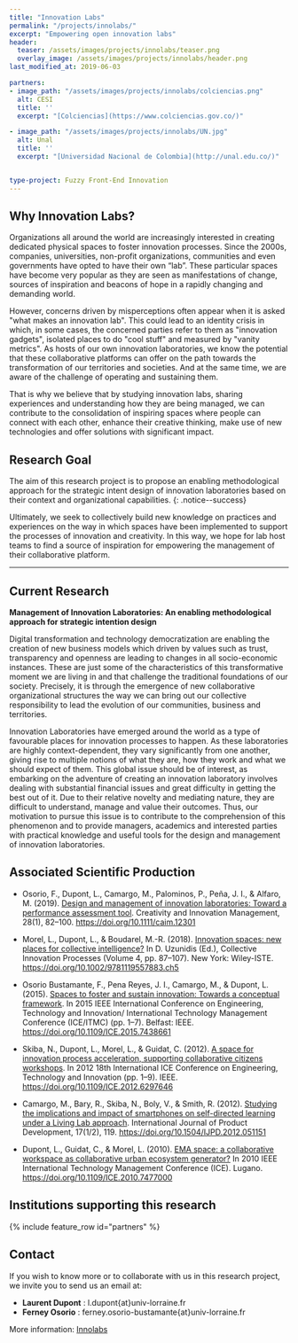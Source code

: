 ```yaml
---
title: "Innovation Labs"
permalink: "/projects/innolabs/"
excerpt: "Empowering open innovation labs"
header:
  teaser: /assets/images/projects/innolabs/teaser.png
  overlay_image: /assets/images/projects/innolabs/header.png  
last_modified_at: 2019-06-03

partners:
- image_path: "/assets/images/projects/innolabs/colciencias.png"
  alt: CESI
  title: ''
  excerpt: "[Colciencias](https://www.colciencias.gov.co/)"

- image_path: "/assets/images/projects/innolabs/UN.jpg"
  alt: Unal
  title: ''
  excerpt: "[Universidad Nacional de Colombia](http://unal.edu.co/)"


type-project: Fuzzy Front-End Innovation
---
```


## Why Innovation Labs?

Organizations all around the world are increasingly interested in creating dedicated physical spaces to foster innovation processes. Since the 2000s, companies, universities, non-profit organizations, communities and even governments have opted to have their own “lab”.
These particular spaces have become very popular as they are seen as manifestations of change, sources of inspiration and beacons of hope in a rapidly changing and demanding world.

However, concerns driven by misperceptions often appear when it is asked "what makes an innovation lab". This could lead to an identity crisis in which, in some cases, the concerned parties refer to them as "innovation gadgets", isolated places to do "cool stuff" and measured by "vanity metrics". As hosts of our own innovation laboratories, we know the potential that these collaborative platforms can offer on the path towards the transformation of our territories and societies.
And at the same time, we are aware of the challenge of operating and sustaining them.

That is why we believe that by studying innovation labs, sharing experiences and understanding how they are being managed, we can contribute to the consolidation of inspiring spaces where people can connect with each other, enhance their creative thinking, make use of new technologies and offer solutions with
significant impact.


## Research Goal


The aim of this research project is to propose an enabling methodological approach for the strategic intent design of innovation laboratories based on their context and organizational capabilities.
{: .notice--success}

Ultimately, we seek to collectively build new knowledge on practices and experiences on the
way in which spaces have been implemented to support the processes of innovation and
creativity. In this way, we hope for lab host teams to find a source of inspiration for
empowering the management of their collaborative platform.

---


## Current Research


**Management of Innovation Laboratories: An enabling methodological
approach for strategic intention design**

Digital transformation and technology democratization are enabling the creation of new business models which driven by values such as trust, transparency and openness are leading to changes in all socio-economic instances. These are just some of the characteristics of this transformative moment we are living in and that challenge the traditional foundations of our society. Precisely, it is through the emergence of new collaborative organizational structures the way we can bring out our collective responsibility to lead the evolution of our communities, business and territories.

Innovation Laboratories have emerged around the world as a type of favourable places for innovation processes to happen. As these laboratories are highly context-dependent, they vary significantly from one another, giving rise to multiple notions of what they are, how they work and what we should expect of them. This global issue should be of interest, as embarking on the adventure of creating an innovation laboratory involves dealing with substantial financial issues and great difficulty in getting the best out of it. Due to their relative novelty and mediating nature, they are difficult to understand, manage and value
their outcomes.
Thus, our motivation to pursue this issue is to contribute to the comprehension of this phenomenon and to provide managers, academics and interested parties with practical knowledge and useful tools for the design and management of innovation laboratories.


## Associated Scientific Production

- Osorio, F., Dupont, L., Camargo, M., Palominos, P., Peña, J. I., & Alfaro, M. (2019). [Design and management of innovation laboratories: Toward a performance assessment tool](https://doi.org/10.1111/caim.12301). Creativity and Innovation Management, 28(1), 82–100. https://doi.org/10.1111/caim.12301

- Morel, L., Dupont, L., & Boudarel, M.-R. (2018). [Innovation spaces: new places for collective intelligence?](https://doi.org/10.1002/9781119557883.ch5) In D. Uzunidis (Ed.), Collective Innovation Processes (Volume 4, pp. 87–107).
New York: Wiley-ISTE. https://doi.org/10.1002/9781119557883.ch5

- Osorio Bustamante, F., Pena Reyes, J. I., Camargo, M., & Dupont, L. (2015). [Spaces to foster and sustain innovation: Towards a conceptual framework](https://doi.org/10.1109/ICE.2015.7438661). In 2015 IEEE International Conference on Engineering, Technology and Innovation/ International Technology Management Conference (ICE/ITMC) (pp. 1–7).
Belfast: IEEE. https://doi.org/10.1109/ICE.2015.7438661

- Skiba, N., Dupont, L., Morel, L., & Guidat, C. (2012). [A space for innovation process acceleration, supporting collaborative citizens workshops](https://doi.org/10.1109/ICE.2012.6297646). In 2012 18th International ICE Conference on
Engineering, Technology and Innovation (pp. 1–9). IEEE. https://doi.org/10.1109/ICE.2012.6297646

- Camargo, M., Bary, R., Skiba, N., Boly, V., & Smith, R. (2012). [Studying the implications and impact of smartphones on self-directed learning under a Living Lab approach](https://doi.org/10.1504/IJPD.2012.051151). International Journal of Product Development, 17(1/2), 119. https://doi.org/10.1504/IJPD.2012.051151

- Dupont, L., Guidat, C., & Morel, L. (2010). [EMA space: a collaborative workspace as collaborative urban ecosystem generator?](https://doi.org/10.1109/ICE.2010.7477000) In 2010 IEEE International Technology Management Conference (ICE). Lugano. https://doi.org/10.1109/ICE.2010.7477000


## Institutions supporting this research

{% include feature_row id="partners" %}



## Contact
If you wish to know more or to collaborate with us in this research project, we invite you to
send us an email at:


- **Laurent Dupont** : l.dupont{at}univ-lorraine.fr
- **Ferney Osorio** : ferney.osorio-bustamante{at}univ-lorraine.fr

More information: [Innolabs](https://sway.office.com/zdkWdXYz14TsEXQz?ref=Link)
